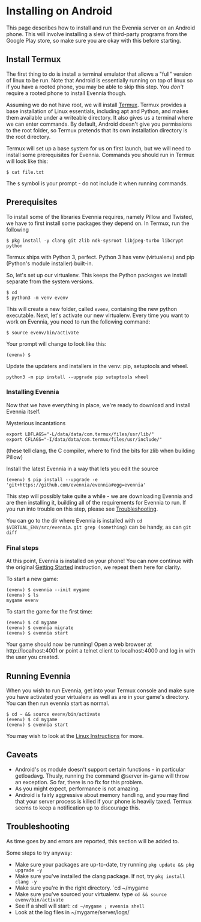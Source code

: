 # Installing on Android


This page describes how to install and run the Evennia server on an Android phone. This will involve
installing a slew of third-party programs from the Google Play store, so make sure you are okay with
this before starting.

## Install Termux

The first thing to do is install a terminal emulator that allows a "full" version of linux to be
run. Note that Android is essentially running on top of linux so if you have a rooted phone, you may
be able to skip this step. You *don't* require a rooted phone to install Evennia though.

Assuming we do not have root, we will install
[Termux](https://play.google.com/store/apps/details?id=com.termux&hl=en).
Termux provides a base installation of Linux essentials, including apt and Python, and makes them
available under a writeable directory. It also gives us a terminal where we can enter commands. By
default, Android doesn't give you permissions to the root folder, so Termux pretends that its own
installation directory is the root directory.

Termux will set up a base system for us on first launch, but we will need to install some
prerequisites for Evennia. Commands you should run in Termux will look like this:

```
$ cat file.txt
```
The `$` symbol is your prompt - do not include it when running commands.

## Prerequisites

To install some of the libraries Evennia requires, namely Pillow and Twisted, we have to first
install some packages they depend on. In Termux, run the following
```
$ pkg install -y clang git zlib ndk-sysroot libjpeg-turbo libcrypt python
```

Termux ships with Python 3, perfect. Python 3 has venv (virtualenv) and pip (Python's module
installer) built-in.

So, let's set up our virtualenv. This keeps the Python packages we install separate from the system
versions.

```
$ cd
$ python3 -m venv evenv
```

This will create a new folder, called `evenv`, containing the new python executable.
Next, let's activate our new virtualenv. Every time you want to work on Evennia, you need to run the
following command:

```
$ source evenv/bin/activate
```

Your prompt will change to look like this:
```
(evenv) $
```
Update the updaters and installers in the venv: pip, setuptools and wheel.
```
python3 -m pip install --upgrade pip setuptools wheel
```

### Installing Evennia

Now that we have everything in place, we're ready to download and install Evennia itself.

Mysterious incantations
```
export LDFLAGS="-L/data/data/com.termux/files/usr/lib/"
export CFLAGS="-I/data/data/com.termux/files/usr/include/"
```
(these tell clang, the C compiler, where to find the bits for zlib when building Pillow)

Install the latest Evennia in a way that lets you edit the source
```
(evenv) $ pip install --upgrade -e 'git+https://github.com/evennia/evennia#egg=evennia' 
```

This step will possibly take quite a while - we are downloading Evennia and are then installing it,
building all of the requirements for Evennia to run. If you run into trouble on this step, please
see [Troubleshooting](Setup/Installing-on-Android#troubleshooting).

You can go to the dir where Evennia is installed with `cd $VIRTUAL_ENV/src/evennia`. `git grep
(something)` can be handy, as can `git diff`

### Final steps

At this point, Evennia is installed on your phone! You can now continue with the original [Getting
Started](Getting-Started) instruction, we repeat them here for clarity.

To start a new game:

```
(evenv) $ evennia --init mygame
(evenv) $ ls
mygame evenv
```

To start the game for the first time:

```
(evenv) $ cd mygame
(evenv) $ evennia migrate
(evenv) $ evennia start
```

Your game should now be running! Open a web browser at http://localhost:4001 or point a telnet
client to localhost:4000 and log in with the user you created.

## Running Evennia

When you wish to run Evennia, get into your Termux console and make sure you have activated your
virtualenv as well as are in your game's directory. You can then run evennia start as normal.

```
$ cd ~ && source evenv/bin/activate
(evenv) $ cd mygame
(evenv) $ evennia start
```

You may wish to look at the [Linux Instructions](Setup/Getting-Started#linux-install) for more.

## Caveats

- Android's os module doesn't support certain functions - in particular getloadavg. Thusly, running
the command @server in-game will throw an exception. So far, there is no fix for this problem.
- As you might expect, performance is not amazing.
- Android is fairly aggressive about memory handling, and you may find that your server process is
killed if your phone is heavily taxed. Termux seems to keep a notification up to discourage this.

## Troubleshooting

As time goes by and errors are reported, this section will be added to.

Some steps to try anyway:
* Make sure your packages are up-to-date, try running `pkg update && pkg upgrade -y`
* Make sure you've installed the clang package. If not, try `pkg install clang -y`
* Make sure you're in the right directory. `cd ~/mygame
* Make sure you've sourced your virtualenv. type `cd && source evenv/bin/activate`
* See if a shell will start: `cd ~/mygame ; evennia shell`
* Look at the log files in ~/mygame/server/logs/